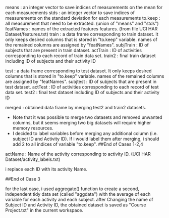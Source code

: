 means : an integer vector to save indices of measurements on the mean for each measurements
stds : an integer vector to save indices of measurements on the standard deviation for each measurements
to.keep : all measurement that need to be extracted. (union of "means" and "stds")
featNames : names of the extracted features features. (from file UCI HAR Dataset/features.txt)
train : a data frame corresponding to train dataset.
		It only keeps desired columns that is stored in "to.keep" variable.
		names of the remained columns are assigned by "featNames".
subjTrain : ID of subjects that are present in train dataset.
actTrain : ID of activities corresponding to each record of train data set.
train2 : final train dataset including ID of subjects and their activity ID

test : a data frame corresponding to test dataset.
		It only keeps desired columns that is stored in "to.keep" variable.
		names of the remained columns are assigned by "featNames".
subjtest : ID of subjects that are present in test dataset.
actTest : ID of activities corresponding to each record of test data set.
test2 : final test dataset including ID of subjects and their activity ID

merged : obtained data frame by merging test2 and train2 datasets.

* Note that it was possible to merge two datasets and removed unwanted columns, but it seems merging two big datasets will require higher memory resources.
* I decided to label variables before merging any additional column (i.e. subject ID and Activity ID).
  If i would label them after merging, i should add 2 to all indices of variable "to.keep".
##End of Cases 1-2,4

actName : Name of the activity corresponding to activity ID. (UCI HAR Dataset/activity_labels.txt)

i replace each ID with its activity Name.

##End of Case 3

for the last case, i used aggregate() function to create a second, independent tidy data set (called "aggdata") with the average of each variable for each activity and each subject.
after Changing the name of Subject ID and Activity ID, the obtained dataset is saved as "Course Project.txt" in the current workspace.
